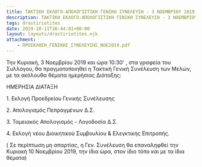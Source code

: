 ```yaml
---
title: ΤΑΚΤΙΚΗ ΕΚΛΟΓΟ-ΑΠΟΛΟΓΙΣΤΙΚΗ ΓΕΝΙΚΗ ΣΥΝΕΛΕΥΣΗ - 3 ΝΟΕΜΒΡΙΟΥ 2019
description: ΤΑΚΤΙΚΗ ΕΚΛΟΓΟ-ΑΠΟΛΟΓΙΣΤΙΚΗ ΓΕΝΙΚΗ ΣΥΝΕΛΕΥΣΗ - 3 ΝΟΕΜΒΡΙΟΥ 2019
tags: drastiriotites
date: 2019-10-11T16:44:01+00:00
layout: layouts/drastiriotites.njk
attachment:
    - ΠΡΟΣΚΛΗΣΗ_ΓΕΝΙΚΗΣ_ΣΥΝΕΛΕΥΣΗΣ_ΝΟΕ2019.pdf
---
```

Την Κυριακή, 3 Νοεμβρίου 2019 και ώρα 10:30' , στα γραφεία του Συλλόγου, θα πραγματοποιηθεί η Τακτική Γενική Συνέλευση των Μελών, με τα ακόλουθα θέματα ημερήσιας Διάταξης:

ΗΜΕΡΗΣΙΑ ΔΙΑΤΑΞΗ

1\. Εκλογή Προεδρείου Γενικής Συνέλευσης

2\. Απολογισμός Πεπραγμένων Δ.Σ.

3\. Ταμειακός Απολογισμός - Λογοδοσία Δ.Σ.

4\. Εκλογή νέου Διοικητικού Συμβουλίου &amp; Ελεγκτικής Επιτροπής.

( Σε περίπτωση μη απαρτίας, η Γεν. Συνέλευση θα επαναληφθεί την Κυριακή 10 Νοεμβρίου 2019, την ίδια ώρα, στον ίδιο τόπο και με τα ίδια θέματα)
<!-- excerpt -->

